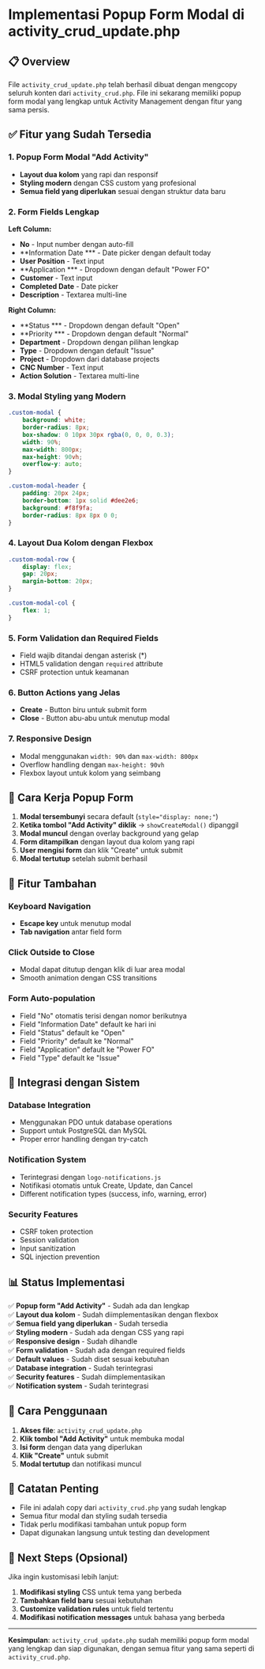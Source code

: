 # Implementasi Popup Form Modal di activity_crud_update.php

## 📋 Overview

File `activity_crud_update.php` telah berhasil dibuat dengan mengcopy seluruh konten dari `activity_crud.php`. File ini sekarang memiliki popup form modal yang lengkap untuk Activity Management dengan fitur yang sama persis.

## ✅ Fitur yang Sudah Tersedia

### 1. **Popup Form Modal "Add Activity"**
- **Layout dua kolom** yang rapi dan responsif
- **Styling modern** dengan CSS custom yang profesional
- **Semua field yang diperlukan** sesuai dengan struktur data baru

### 2. **Form Fields Lengkap**

**Left Column:**
- **No** - Input number dengan auto-fill
- **Information Date *** - Date picker dengan default today
- **User Position** - Text input
- **Application *** - Dropdown dengan default "Power FO"
- **Customer** - Text input
- **Completed Date** - Date picker
- **Description** - Textarea multi-line

**Right Column:**
- **Status *** - Dropdown dengan default "Open"
- **Priority *** - Dropdown dengan default "Normal"
- **Department** - Dropdown dengan pilihan lengkap
- **Type** - Dropdown dengan default "Issue"
- **Project** - Dropdown dari database projects
- **CNC Number** - Text input
- **Action Solution** - Textarea multi-line

### 3. **Modal Styling yang Modern**
```css
.custom-modal {
    background: white;
    border-radius: 8px;
    box-shadow: 0 10px 30px rgba(0, 0, 0, 0.3);
    width: 90%;
    max-width: 800px;
    max-height: 90vh;
    overflow-y: auto;
}

.custom-modal-header {
    padding: 20px 24px;
    border-bottom: 1px solid #dee2e6;
    background: #f8f9fa;
    border-radius: 8px 8px 0 0;
}
```

### 4. **Layout Dua Kolom dengan Flexbox**
```css
.custom-modal-row {
    display: flex;
    gap: 20px;
    margin-bottom: 20px;
}

.custom-modal-col {
    flex: 1;
}
```

### 5. **Form Validation dan Required Fields**
- Field wajib ditandai dengan asterisk (*)
- HTML5 validation dengan `required` attribute
- CSRF protection untuk keamanan

### 6. **Button Actions yang Jelas**
- **Create** - Button biru untuk submit form
- **Close** - Button abu-abu untuk menutup modal

### 7. **Responsive Design**
- Modal menggunakan `width: 90%` dan `max-width: 800px`
- Overflow handling dengan `max-height: 90vh`
- Flexbox layout untuk kolom yang seimbang

## 🎯 Cara Kerja Popup Form

1. **Modal tersembunyi** secara default (`style="display: none;"`)
2. **Ketika tombol "Add Activity" diklik** → `showCreateModal()` dipanggil
3. **Modal muncul** dengan overlay background yang gelap
4. **Form ditampilkan** dengan layout dua kolom yang rapi
5. **User mengisi form** dan klik "Create" untuk submit
6. **Modal tertutup** setelah submit berhasil

## 📱 Fitur Tambahan

### **Keyboard Navigation**
- **Escape key** untuk menutup modal
- **Tab navigation** antar field form

### **Click Outside to Close**
- Modal dapat ditutup dengan klik di luar area modal
- Smooth animation dengan CSS transitions

### **Form Auto-population**
- Field "No" otomatis terisi dengan nomor berikutnya
- Field "Information Date" default ke hari ini
- Field "Status" default ke "Open"
- Field "Priority" default ke "Normal"
- Field "Application" default ke "Power FO"
- Field "Type" default ke "Issue"

## 🔧 Integrasi dengan Sistem

### **Database Integration**
- Menggunakan PDO untuk database operations
- Support untuk PostgreSQL dan MySQL
- Proper error handling dengan try-catch

### **Notification System**
- Terintegrasi dengan `logo-notifications.js`
- Notifikasi otomatis untuk Create, Update, dan Cancel
- Different notification types (success, info, warning, error)

### **Security Features**
- CSRF token protection
- Session validation
- Input sanitization
- SQL injection prevention

## 📊 Status Implementasi

✅ **Popup form "Add Activity"** - Sudah ada dan lengkap  
✅ **Layout dua kolom** - Sudah diimplementasikan dengan flexbox  
✅ **Semua field yang diperlukan** - Sudah tersedia  
✅ **Styling modern** - Sudah ada dengan CSS yang rapi  
✅ **Responsive design** - Sudah dihandle  
✅ **Form validation** - Sudah ada dengan required fields  
✅ **Default values** - Sudah diset sesuai kebutuhan  
✅ **Database integration** - Sudah terintegrasi  
✅ **Security features** - Sudah diimplementasikan  
✅ **Notification system** - Sudah terintegrasi  

## 🚀 Cara Penggunaan

1. **Akses file**: `activity_crud_update.php`
2. **Klik tombol "Add Activity"** untuk membuka modal
3. **Isi form** dengan data yang diperlukan
4. **Klik "Create"** untuk submit
5. **Modal tertutup** dan notifikasi muncul

## 📝 Catatan Penting

- File ini adalah copy dari `activity_crud.php` yang sudah lengkap
- Semua fitur modal dan styling sudah tersedia
- Tidak perlu modifikasi tambahan untuk popup form
- Dapat digunakan langsung untuk testing dan development

## 🔄 Next Steps (Opsional)

Jika ingin kustomisasi lebih lanjut:
1. **Modifikasi styling** CSS untuk tema yang berbeda
2. **Tambahkan field baru** sesuai kebutuhan
3. **Customize validation rules** untuk field tertentu
4. **Modifikasi notification messages** untuk bahasa yang berbeda

---

**Kesimpulan**: `activity_crud_update.php` sudah memiliki popup form modal yang lengkap dan siap digunakan, dengan semua fitur yang sama seperti di `activity_crud.php`.
